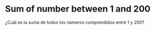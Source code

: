 # Sum of number between 1 and 200

¿Cuál es la suma de todos los números comprendidos entre 1 y 200?
